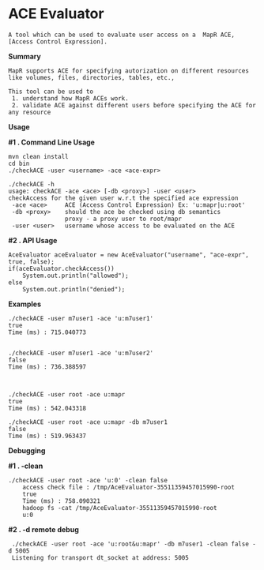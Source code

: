 # ACE Evaluator

    A tool which can be used to evaluate user access on a  MapR ACE, [Access Control Expression]. 

<b>Summary</b>
    
    MapR supports ACE for specifying autorization on different resources like volumes, files, directories, tables, etc.,
    
    This tool can be used to 
     1. understand how MapR ACEs work.
     2. validate ACE against different users before specifying the ACE for any resource  

<b>Usage</b>
    
      
   <b>#1 . Command Line Usage </b>
    
    mvn clean install
    cd bin
    ./checkACE -user <username> -ace <ace-expr>
    
    ./checkACE -h
    usage: checkACE -ace <ace> [-db <proxy>] -user <user>
    checkAccess for the given user w.r.t the specified ace expression
     -ace <ace>     ACE (Access Control Expression) Ex: 'u:mapr|u:root'
     -db <proxy>    should the ace be checked using db semantics
                    proxy - a proxy user to root/mapr
     -user <user>   username whose access to be evaluated on the ACE
     
        
   <b>#2 . API Usage </b>
   
    AceEvaluator aceEvaluator = new AceEvaluator("username", "ace-expr", true, false);
    if(aceEvaluator.checkAccess())
        System.out.println("allowed");
    else
        System.out.println("denied");
        
<b>Examples </b>
    
    ./checkACE -user m7user1 -ace 'u:m7user1'
    true
    Time (ms) : 715.040773
    
    
    ./checkACE -user m7user1 -ace 'u:m7user2'
    false
    Time (ms) : 736.388597
    
    
        
    ./checkACE -user root -ace u:mapr
    true
    Time (ms) : 542.043318
    
    ./checkACE -user root -ace u:mapr -db m7user1
    false
    Time (ms) : 519.963437      
    
<b> Debugging </b>
    
    
   <b>#1 . -clean</b>     
   
    ./checkACE -user root -ace 'u:0' -clean false
        access check file : /tmp/AceEvaluator-35511359457015990-root
        true
        Time (ms) : 758.090321
        hadoop fs -cat /tmp/AceEvaluator-35511359457015990-root
        u:0
        
   <b>#2 . -d remote debug</b>
    
     ./checkACE -user root -ace 'u:root&u:mapr' -db m7user1 -clean false -d 5005
     Listening for transport dt_socket at address: 5005
     
[Access Control Expression]: https://mapr.com/docs/52/SecurityGuide/SyntaxOfACE.html
